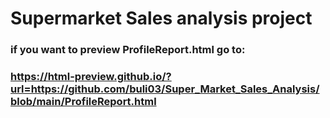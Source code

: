 # Supermarket Sales analysis project

### if you want to preview ProfileReport.html go to: 
### https://html-preview.github.io/?url=https://github.com/buli03/Super_Market_Sales_Analysis/blob/main/ProfileReport.html
